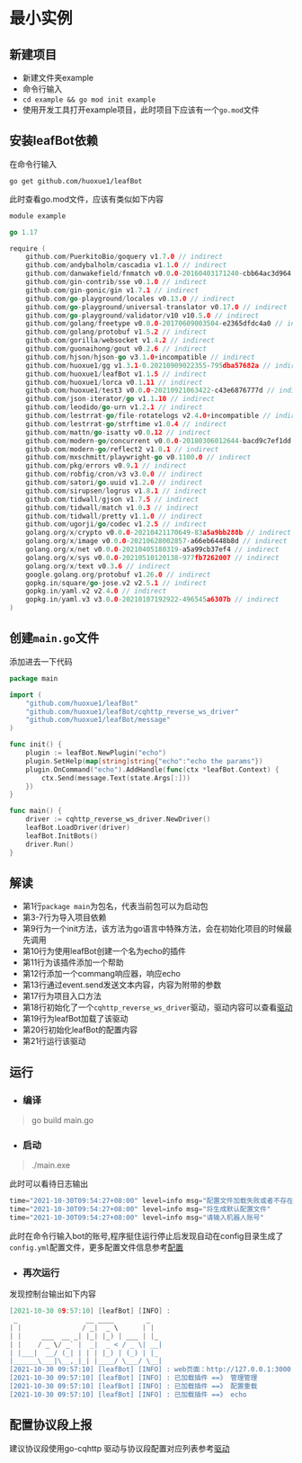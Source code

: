 # 最小实例

## 新建项目
+ 新建文件夹example
+ 命令行输入
+ ```cd example && go mod init example```
+ 使用开发工具打开example项目，此时项目下应该有一个```go.mod```文件

## 安装leafBot依赖
在命令行输入

```go get github.com/huoxue1/leafBot```

此时查看go.mod文件，应该有类似如下内容
```go
module example

go 1.17

require (
	github.com/PuerkitoBio/goquery v1.7.0 // indirect
	github.com/andybalholm/cascadia v1.1.0 // indirect
	github.com/danwakefield/fnmatch v0.0.0-20160403171240-cbb64ac3d964 // indirect
	github.com/gin-contrib/sse v0.1.0 // indirect
	github.com/gin-gonic/gin v1.7.1 // indirect
	github.com/go-playground/locales v0.13.0 // indirect
	github.com/go-playground/universal-translator v0.17.0 // indirect
	github.com/go-playground/validator/v10 v10.5.0 // indirect
	github.com/golang/freetype v0.0.0-20170609003504-e2365dfdc4a0 // indirect
	github.com/golang/protobuf v1.5.2 // indirect
	github.com/gorilla/websocket v1.4.2 // indirect
	github.com/guonaihong/gout v0.2.6 // indirect
	github.com/hjson/hjson-go v3.1.0+incompatible // indirect
	github.com/huoxue1/gg v1.3.1-0.20210909022355-795dba57682a // indirect
	github.com/huoxue1/leafBot v1.1.5 // indirect
	github.com/huoxue1/lorca v0.1.11 // indirect
	github.com/huoxue1/test3 v0.0.0-20210921063422-c43e6876777d // indirect
	github.com/json-iterator/go v1.1.10 // indirect
	github.com/leodido/go-urn v1.2.1 // indirect
	github.com/lestrrat-go/file-rotatelogs v2.4.0+incompatible // indirect
	github.com/lestrrat-go/strftime v1.0.4 // indirect
	github.com/mattn/go-isatty v0.0.12 // indirect
	github.com/modern-go/concurrent v0.0.0-20180306012644-bacd9c7ef1dd // indirect
	github.com/modern-go/reflect2 v1.0.1 // indirect
	github.com/mxschmitt/playwright-go v0.1100.0 // indirect
	github.com/pkg/errors v0.9.1 // indirect
	github.com/robfig/cron/v3 v3.0.0 // indirect
	github.com/satori/go.uuid v1.2.0 // indirect
	github.com/sirupsen/logrus v1.8.1 // indirect
	github.com/tidwall/gjson v1.7.5 // indirect
	github.com/tidwall/match v1.0.3 // indirect
	github.com/tidwall/pretty v1.1.0 // indirect
	github.com/ugorji/go/codec v1.2.5 // indirect
	golang.org/x/crypto v0.0.0-20210421170649-83a5a9bb288b // indirect
	golang.org/x/image v0.0.0-20210628002857-a66eb6448b8d // indirect
	golang.org/x/net v0.0.0-20210405180319-a5a99cb37ef4 // indirect
	golang.org/x/sys v0.0.0-20210510120138-977fb7262007 // indirect
	golang.org/x/text v0.3.6 // indirect
	google.golang.org/protobuf v1.26.0 // indirect
	gopkg.in/square/go-jose.v2 v2.5.1 // indirect
	gopkg.in/yaml.v2 v2.4.0 // indirect
	gopkg.in/yaml.v3 v3.0.0-20210107192922-496545a6307b // indirect
)

```

## 创建```main.go```文件
添加进去一下代码

```go
package main

import (
	"github.com/huoxue1/leafBot"
	"github.com/huoxue1/leafBot/cqhttp_reverse_ws_driver"
	"github.com/huoxue1/leafBot/message"
)

func init() {
	plugin := leafBot.NewPlugin("echo")
	plugin.SetHelp(map[string]string{"echo":"echo the params"})
	plugin.OnCommand("echo").AddHandle(func(ctx *leafBot.Context) {
		ctx.Send(message.Text(state.Args[:]))
	})
}

func main() {
	driver := cqhttp_reverse_ws_driver.NewDriver()
	leafBot.LoadDriver(driver)
	leafBot.InitBots()
	driver.Run()
}

```
## 解读

+ 第1行```package main```为包名，代表当前包可以为启动包
+ 第3-7行为导入项目依赖
+ 第9行为一个init方法，该方法为go语言中特殊方法，会在初始化项目的时候最先调用
+ 第10行为使用leafBot创建一个名为echo的插件
+ 第11行为该插件添加一个帮助
+ 第12行添加一个commang响应器，响应echo
+ 第13行通过event.send发送文本内容，内容为附带的参数
+ 第17行为项目入口方法
+ 第18行初始化了一个```cqhttp_reverse_ws_driver```驱动，驱动内容可以查看[驱动](../driver.md)
+ 第19行为leafBot加载了该驱动
+ 第20行初始化leafBot的配置内容
+ 第21行运行该驱动

## 运行

+ ### 编译

> go build main.go

+ ### 启动

> ./main.exe

此时可以看待日志输出
```go
time="2021-10-30T09:54:27+08:00" level=info msg="配置文件加载失败或者不存在"
time="2021-10-30T09:54:27+08:00" level=info msg="将生成默认配置文件"
time="2021-10-30T09:54:27+08:00" level=info msg="请输入机器人账号"
```
此时在命令行输入bot的账号,程序挺住运行停止后发现自动在config目录生成了```config.yml```配置文件，更多配置文件信息参考[配置](../config.md)

+ ### 再次运行

发现控制台输出如下内容
```go
[2021-10-30 09:57:10] [leafBot] [INFO] : 
 _                 __ ____        _
| |               / _|  _ \      | |
| |     ___  __ _| |_| |_) | ___ | |_
| |    / _ \/ _` |  _|  _ < / _ \| __|
| |___|  __/ (_| | | | |_) | (_) | |_
|______\___|\__,_|_| |____/ \___/ \__| 
[2021-10-30 09:57:10] [leafBot] [INFO] : web页面：http://127.0.0.1:3000 
[2021-10-30 09:57:10] [leafBot] [INFO] : 已加载插件 ==》 管理管理 
[2021-10-30 09:57:10] [leafBot] [INFO] : 已加载插件 ==》 配置重载 
[2021-10-30 09:57:10] [leafBot] [INFO] : 已加载插件 ==》 echo 
```

## 配置协议段上报

建议协议段使用go-cqhttp
驱动与协议段配置对应列表参考[驱动](../driver.md)